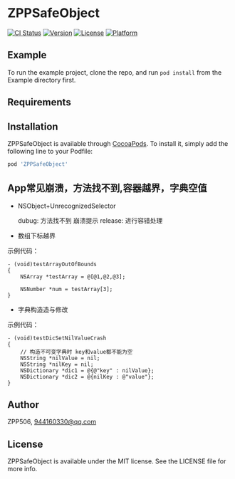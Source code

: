 # ZPPSafeObject

[![CI Status](https://img.shields.io/travis/ZPP506/ZPPSafeObject.svg?style=flat)](https://travis-ci.org/ZPP506/ZPPSafeObject)
[![Version](https://img.shields.io/cocoapods/v/ZPPSafeObject.svg?style=flat)](https://cocoapods.org/pods/ZPPSafeObject)
[![License](https://img.shields.io/cocoapods/l/ZPPSafeObject.svg?style=flat)](https://cocoapods.org/pods/ZPPSafeObject)
[![Platform](https://img.shields.io/cocoapods/p/ZPPSafeObject.svg?style=flat)](https://cocoapods.org/pods/ZPPSafeObject)

## Example

To run the example project, clone the repo, and run `pod install` from the Example directory first.

## Requirements

## Installation

ZPPSafeObject is available through [CocoaPods](https://cocoapods.org). To install
it, simply add the following line to your Podfile:

```ruby
pod 'ZPPSafeObject'
```
## App常见崩溃，方法找不到,容器越界，字典空值

* NSObject+UnrecognizedSelector
 
   dubug: 方法找不到 崩溃提示
   release: 进行容错处理
 
* 数组下标越界

示例代码：

```objc       
- (void)testArrayOutOfBounds
{
    NSArray *testArray = @[@1,@2,@3];
    
    NSNumber *num = testArray[3];
}
```

* 字典构造造与修改

示例代码：

```objc       
- (void)testDicSetNilValueCrash
{
    // 构造不可变字典时 key和value都不能为空
    NSString *nilValue = nil;
    NSString *nilKey = nil;
    NSDictionary *dic1 = @{@"key" : nilValue};
    NSDictionary *dic2 = @{nilKey : @"value"};
}

```


## Author

ZPP506, 944160330@qq.com

## License

ZPPSafeObject is available under the MIT license. See the LICENSE file for more info.
